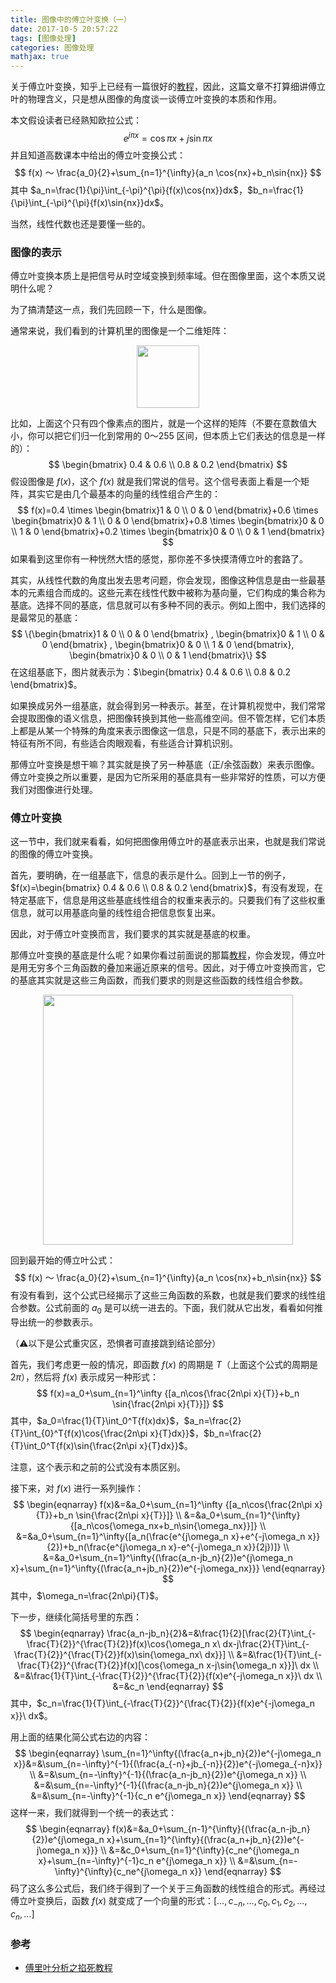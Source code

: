 ```yaml
---
title: 图像中的傅立叶变换（一）
date: 2017-10-5 20:57:22
tags: [图像处理]
categories: 图像处理
mathjax: true
---
```


关于傅立叶变换，知乎上已经有一篇很好的[教程](https://zhuanlan.zhihu.com/p/19763358?columnSlug=wille)，因此，这篇文章不打算细讲傅立叶的物理含义，只是想从图像的角度谈一谈傅立叶变换的本质和作用。

本文假设读者已经熟知欧拉公式：
$$
e^{j\pi x}=\cos{\pi x}+j\sin{\pi x}
$$
并且知道高数课本中给出的傅立叶变换公式：
$$
f(x) ～ \frac{a_0}{2}+\sum_{n=1}^{\infty}{a_n \cos{nx}+b_n\sin{nx}}
$$
其中 $a_n=\frac{1}{\pi}\int_{-\pi}^{\pi}{f(x)\cos{nx}}dx$，$b_n=\frac{1}{\pi}\int_{-\pi}^{\pi}{f(x)\sin{nx}}dx$。

当然，线性代数也还是要懂一些的。

<!--more-->

### 图像的表示

傅立叶变换本质上是把信号从时空域变换到频率域。但在图像里面，这个本质又说明什么呢？

为了搞清楚这一点，我们先回顾一下，什么是图像。

通常来说，我们看到的计算机里的图像是一个二维矩阵：

<center>

<img src="/images/2017-10-5/image.png" width="100px">

</center>

比如，上面这个只有四个像素点的图片，就是一个这样的矩阵（不要在意数值大小，你可以把它们归一化到常用的 0～255 区间，但本质上它们表达的信息是一样的）：
$$
\begin{bmatrix}
0.4 & 0.6 \\
0.8 & 0.2
\end{bmatrix}
$$
假设图像是 $f(x)$，这个 $f(x)$ 就是我们常说的信号。这个信号表面上看是一个矩阵，其实它是由几个最基本的向量的线性组合产生的：
$$
f(x)=0.4 \times \begin{bmatrix}1 & 0 \\ 0 & 0 \end{bmatrix}+0.6 \times \begin{bmatrix}0 & 1 \\ 0 & 0 \end{bmatrix}+0.8 \times \begin{bmatrix}0 & 0 \\ 1 & 0 \end{bmatrix}+0.2 \times \begin{bmatrix}0 & 0 \\ 0 & 1 \end{bmatrix}
$$
如果看到这里你有一种恍然大悟的感觉，那你差不多快摸清傅立叶的套路了。

其实，从线性代数的角度出发去思考问题，你会发现，图像这种信息是由一些最基本的元素组合而成的。这些元素在线性代数中被称为基向量，它们构成的集合称为基底。选择不同的基底，信息就可以有多种不同的表示。例如上图中，我们选择的是最常见的基底：
$$
\{\begin{bmatrix}1 & 0 \\ 0 & 0 \end{bmatrix} , \begin{bmatrix}0 & 1 \\ 0 & 0 \end{bmatrix} , \begin{bmatrix}0 & 0 \\ 1 & 0 \end{bmatrix},  \begin{bmatrix}0 & 0 \\ 0 & 1 \end{bmatrix}\}
$$
在这组基底下，图片就表示为：$\begin{bmatrix} 0.4 & 0.6 \\ 0.8 & 0.2 \end{bmatrix}$。

如果换成另外一组基底，就会得到另一种表示。甚至，在计算机视觉中，我们常常会提取图像的语义信息，把图像转换到其他一些高维空间。但不管怎样，它们本质上都是从某一个特殊的角度来表示图像这一信息，只是不同的基底下，表示出来的特征有所不同，有些适合肉眼观看，有些适合计算机识别。

那傅立叶变换是想干嘛？其实就是换了另一种基底（正/余弦函数）来表示图像。傅立叶变换之所以重要，是因为它所采用的基底具有一些非常好的性质，可以方便我们对图像进行处理。

### 傅立叶变换

这一节中，我们就来看看，如何把图像用傅立叶的基底表示出来，也就是我们常说的图像的傅立叶变换。

首先，要明确，在一组基底下，信息的表示是什么。回到上一节的例子，$f(x)=\begin{bmatrix} 0.4 & 0.6 \\ 0.8 & 0.2 \end{bmatrix}$，有没有发现，在特定基底下，信息是用这些基底线性组合的权重来表示的。只要我们有了这些权重信息，就可以用基底向量的线性组合把信息恢复出来。

因此，对于傅立叶变换而言，我们要求的其实就是基底的权重。

那傅立叶变换的基底是什么呢？如果你看过前面说的那篇[教程](https://zhuanlan.zhihu.com/p/19763358?columnSlug=wille)，你会发现，傅立叶是用无穷多个三角函数的叠加来逼近原来的信号。因此，对于傅立叶变换而言，它的基底其实就是这些三角函数，而我们要求的则是这些函数的线性组合参数。

<center>

<img src="/images/2017-10-5/fourier.png" width="400px">

</center>

回到最开始的傅立叶公式：
$$
f(x) ～ \frac{a_0}{2}+\sum_{n=1}^{\infty}{a_n \cos{nx}+b_n\sin{nx}}
$$
有没有看到，这个公式已经揭示了这些三角函数的系数，也就是我们要求的线性组合参数。公式前面的 $a_0$ 是可以统一进去的。下面，我们就从它出发，看看如何推导出统一的参数表示。

（⚠️以下是公式重灾区，恐惧者可直接跳到结论部分）

首先，我们考虑更一般的情况，即函数 $f(x)$ 的周期是 $T$（上面这个公式的周期是 $2\pi$），然后将 $f(x)$ 表示成另一种形式：
$$
f(x)=a_0+\sum_{n=1}^\infty {[a_n\cos{\frac{2n\pi x}{T}}+b_n \sin{\frac{2n\pi x}{T}}]}
$$
其中，$a_0=\frac{1}{T}\int_0^T{f(x)dx}$，$a_n=\frac{2}{T}\int_{0}^T{f(x)\cos{\frac{2n\pi x}{T}dx}}$，$b_n=\frac{2}{T}\int_0^T{f(x)\sin{\frac{2n\pi x}{T}dx}}$。

注意，这个表示和之前的公式没有本质区别。

接下来，对 $f(x)$ 进行一系列操作：
$$
\begin{eqnarray}
f(x)&=&a_0+\sum_{n=1}^\infty {[a_n\cos{\frac{2n\pi x}{T}}+b_n \sin{\frac{2n\pi x}{T}}]} \\
&=&a_0+\sum_{n=1}^{\infty}{[a_n\cos{\omega_nx+b_n\sin{\omega_nx}}]}   \\   
&=&a_0+\sum_{n=1}^\infty{[a_n(\frac{e^{j\omega_n x}+e^{-j\omega_n x}}{2})+b_n(\frac{e^{j\omega_n x}-e^{-j\omega_n x}}{2j})]} \\
&=&a_0+\sum_{n=1}^\infty{(\frac{a_n-jb_n}{2})e^{j\omega_n x}+\sum_{n=1}^\infty{(\frac{a_n+jb_n}{2})e^{-j\omega_nx}}}
\end{eqnarray}
$$
其中，$\omega_n=\frac{2n\pi}{T}$。

下一步，继续化简括号里的东西：
$$
\begin{eqnarray} 
\frac{a_n-jb_n}{2}&=&\frac{1}{2}[\frac{2}{T}\int_{-\frac{T}{2}}^{\frac{T}{2}}f(x)\cos{\omega_n x\ dx-j\frac{2}{T}\int_{-\frac{T}{2}}^{\frac{T}{2}}f(x)\sin{\omega_nx\ dx}}] \\
&=&\frac{1}{T}\int_{-\frac{T}{2}}^{\frac{T}{2}}f(x)[\cos{\omega_n x-j\sin{\omega_n x}}]\ dx \\
&=&\frac{1}{T}\int_{-\frac{T}{2}}^{\frac{T}{2}}{f(x)e^{-j\omega_n x}}\ dx \\
&=&c_n
\end{eqnarray}
$$
其中，$c_n=\frac{1}{T}\int_{-\frac{T}{2}}^{\frac{T}{2}}{f(x)e^{-j\omega_n x}}\ dx$。

用上面的结果化简公式右边的内容：
$$
\begin{eqnarray}
\sum_{n=1}^\infty{(\frac{a_n+jb_n}{2})e^{-j\omega_n x}}&=&\sum_{n=-\infty}^{-1}{(\frac{a_{-n}+jb_{-n}}{2})e^{-j\omega_{-n}x}} \\
&=&\sum_{n=-\infty}^{-1}{(\frac{a_n-jb_n}{2})e^{j\omega_n x}} \\
&=&\sum_{n=-\infty}^{-1}{(\frac{a_n-jb_n}{2})e^{j\omega_n x}} \\
&=&\sum_{n=-\infty}^{-1}{c_n e^{j\omega_n x}}
\end{eqnarray}
$$
这样一来，我们就得到一个统一的表达式：
$$
\begin{eqnarray}
f(x)&=&a_0+\sum_{n-1}^{\infty}{(\frac{a_n-jb_n}{2})e^{j\omega_n x}+\sum_{n=1}^{\infty}{(\frac{a_n+jb_n}{2})e^{-j\omega_n x}}} \\
&=&c_0+\sum_{n=1}^{\infty}{c_ne^{j\omega_n x}+\sum_{n=-\infty}^{-1}c_n e^{j\omega_n x}} \\
&=&\sum_{n=-\infty}^{\infty}{c_ne^{j\omega_n x}}
\end{eqnarray}
$$
码了这么多公式后，我们终于得到了一个关于三角函数的线性组合的形式。再经过傅立叶变换后，函数 $f(x)$ 就变成了一个向量的形式：${[\dots, c_{-n}, \dots, c_0, c_1, c_2, \dots, c_n, \dots]}$

### 参考

+ [傅里叶分析之掐死教程](https://zhuanlan.zhihu.com/p/19763358?columnSlug=wille)